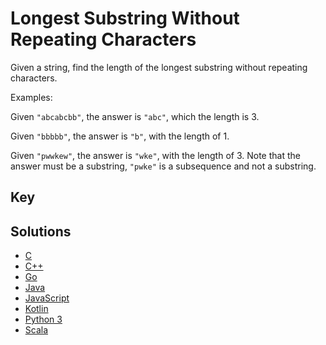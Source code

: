 # Longest Substring Without Repeating Characters

Given a string, find the length of the longest substring without repeating characters.

Examples:

Given `"abcabcbb"`, the answer is `"abc"`, which the length is 3.

Given `"bbbbb"`, the answer is `"b"`, with the length of 1.

Given `"pwwkew"`, the answer is `"wke"`, with the length of 3. Note that the answer must be a substring, `"pwke"` is a subsequence and not a substring.

## Key

## Solutions

- [C](./Solution.c)
- [C++](./Solution.cpp)
- [Go](./Solution.go)
- [Java](./Solution.java)
- [JavaScript](./Solution.js)
- [Kotlin](./Solution.kt)
- [Python 3](./Solution.py)
- [Scala](./Solution.scala)